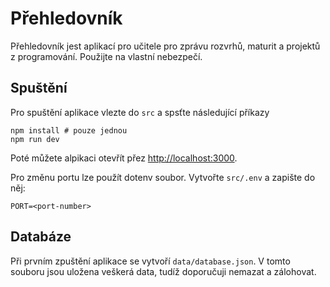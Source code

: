 # Přehledovník

Přehledovník jest aplikací pro učitele pro zprávu rozvrhů, maturit a projektů z programování.
Použijte na vlastní nebezpečí.

## Spuštění

Pro spuštění aplikace vlezte do `src` a spsťte následující příkazy

```
npm install # pouze jednou
npm run dev
```

Poté můžete alpikaci otevřít přez
[http://localhost:3000](http://localhost:3000).

Pro změnu portu lze použít dotenv soubor.
Vytvořte `src/.env` a zapište do něj:

```
PORT=<port-number>
```

## Databáze

Při prvním zpuštění aplikace se vytvoří `data/database.json`.
V tomto souboru jsou uložena veškerá data, tudíž doporučuji nemazat a zálohovat.